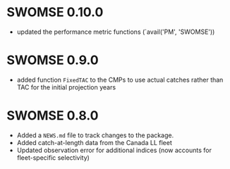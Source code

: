 # SWOMSE 0.10.0
* updated the performance metric functions (`avail('PM', 'SWOMSE'))

# SWOMSE 0.9.0
* added function `FixedTAC` to the CMPs to use actual catches rather than TAC for the initial projection years

# SWOMSE 0.8.0

* Added a `NEWS.md` file to track changes to the package.
* Added catch-at-length data from the Canada LL fleet
* Updated observation error for additional indices (now accounts for fleet-specific
selectivity)


